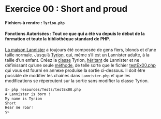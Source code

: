 # Exercice 00 : Short and proud
#### Fichiers à rendre : `Tyrion.php`
#### Fonctions Autorisées : Tout ce que qui a été vu depuis le début de la formation et toute la bibliothèque standard de PHP.

[La maison Lannister](https://gameofthrones.fandom.com/fr/wiki/Maison_Lannister) a toujours été composée de gens fiers, blonds et d’une taille normale. Jusqu’à [Tyrion](https://gameofthrones.fandom.com/fr/wiki/Tyrion_Lannister), qui, même s’il est un Lannister adulte, à la taille d’un enfant.
Créez la [classe](https://www.php.net/manual/fr/language.oop5.php) Tyrion, [héritant](https://www.php.net/manual/fr/language.oop5.inheritance.php) de Lannister et ne définissant qu’une seule [méthode](https://www.php.net/manual/fr/language.oop5.basic.php), de telle sorte que le fichier [testEx00.php](../../../../resources/PHP/Tests/testEx00.php) qui vous est fourni en annexe produise la sortie ci-dessous.
Il doit être possible de modifier les chaînes dans `Lannister.php` et que les modifications se répercutent sur la sortie sans modifier la classe Tyrion.

```bash
$> php resources/Tests/testEx00.php
A Lannister is born !
My name is Tyrion
Short
Hear me roar!
$>
```